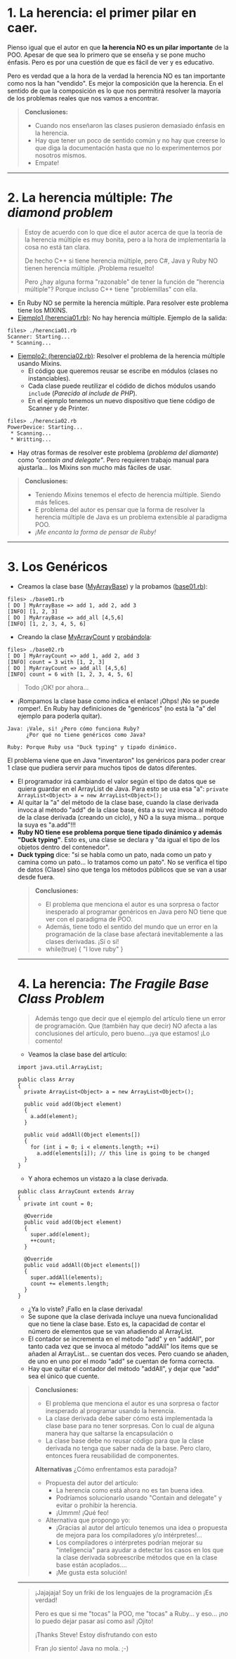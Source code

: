 
# 1. La herencia: el primer pilar en caer.

Pienso igual que el autor en que **la herencia NO es un pilar importante** de la POO. Apesar de que sea lo primero que se enseña y se pone mucho énfasis. Pero es por una cuestión de que es fácil de ver y es educativo.

Pero es verdad que a la hora de la verdad la herencia NO es tan importante como nos la han "vendido". Es mejor la composición que la herencia. En el sentido de que la composición es lo que nos permitirá resolver la mayoría de los problemas reales que nos vamos a encontrar.

> **Conclusiones:**
> * Cuando nos enseñaron las clases pusieron demasiado énfasis en la herencia.
> * Hay que tener un poco de sentido común y no hay que creerse lo que diga la documentación hasta que no lo experimentemos por nosotros mismos.
> * Empate!

---

# 2. La herencia múltiple: _The diamond problem_

> Estoy de acuerdo con lo que dice el autor acerca de que la teoría de la herencia múltiple es muy bonita, pero a la hora de implementarla la cosa no está tan clara.
>
> De hecho C++ si tiene herencia múltiple, pero C#, Java y Ruby NO tienen herencia múltiple. ¡Problema resuelto!
>
> Pero ¿hay alguna forma "razonable" de tener la función de "herencia múltiple"? Porque incluso C++ tiene "problemillas" con ella.

* En Ruby NO se permite la herencia múltiple. Para resolver este problema tiene los MIXINS.
* [Ejemplo1 (herencia01.rb)](./files/herencia01.rb): No hay herencia múltiple. Ejemplo de la salida:
```
files> ./herencia01.rb
Scanner: Starting...
 * Scanning...
```

* [Ejemplo2: (herencia02.rb)](./files/herencia02.rb): Resolver el problema de la herencia múltiple usando Mixins.
    * El código que queremos reusar se escribe en módulos (clases no instanciables).
    * Cada clase puede reutilizar el códido de dichos módulos usando `include` (_Parecido al include de PHP_).
    * En el ejemplo tenemos un nuevo dispositivo que tiene código de Scanner y de Printer.
```
files> ./herencia02.rb
PowerDevice: Starting...
 * Scanning...
 * Writting...
```

* Hay otras formas de resolver este problema (_problema del diamante_) como  _"contain and delegate"_. Pero requieren trabajo manual para ajustarla... los Mixins son mucho más fáciles de usar.

> **Conclusiones:**
> * Teniendo _Mixins_ tenemos el efecto de herencia múltiple. Siendo más felices.
> * E problema del autor es pensar que la forma de resolver la herencia múltiple de Java es un problema extensible al paradigma POO.
> * _¡Me encanta la forma de pensar de Ruby!_

---

# 3. Los Genéricos

* Creamos la clase base ([MyArrayBase](./files/my-array-base.rb)) y la probamos ([base01.rb](./files/base01.rb)):
```
files> ./base01.rb
[ DO ] MyArrayBase => add 1, add 2, add 3
[INFO] [1, 2, 3]
[ DO ] MyArrayBase => add_all [4,5,6]
[INFO] [1, 2, 3, 4, 5, 6]
```
* Creando la clase [MyArrayCount](./files/my-array-count.rb) y [probándola](./files/base02.rb):
```
files> ./base02.rb
[ DO ] MyArrayCount => add 1, add 2, add 3
[INFO] count = 3 with [1, 2, 3]
[ DO ] MyArrayCount => add_all [4,5,6]
[INFO] count = 6 with [1, 2, 3, 4, 5, 6]
```

> Todo ¡OK! por ahora...

* ¡Rompamos la clase base como indica el enlace! ¡Ohps! ¡No se puede romper!. En Ruby hay definiciones de "genéricos" (no está la "a" del ejemplo para poderla quitar).

```
Java: ¡Vale, si! ¿Pero cómo funciona Ruby?
      ¿Por qué no tiene genéricos como Java?

Ruby: Porque Ruby usa "Duck typing" y tipado dinámico.
```

El problema viene que en Java "inventaron" los genéricos para poder crear 1 clase que pudiera servir para muchos tipos de datos diferentes.
* El programador irá cambiando el valor <Object> según el tipo de datos
que se quiera guardar en el ArrayList de Java. Para esto se usa esa "a": `private ArrayList<Object> a = new ArrayList<Object>();`
* Al quitar la "a" del método de la clase base, cuando la clase derivada invoca al método "add" de la clase base, ésta a su vez invoca al método de la clase derivada (creando un ciclo), y NO a la suya misma... porque la suya es "a.add"!!!
* **Ruby NO tiene ese problema porque tiene tipado dinámico y además "Duck typing"**. Esto es, una clase se declara y "da igual el tipo de los objetos dentro del contenedor".
* **Duck typing** dice: "si se habla como un pato, nada como un pato y camina como un pato... lo tratamos como un pato". No se verifica el tipo de datos (Clase) sino que tenga los métodos públicos que se van a usar desde fuera.

> **Conclusiones:**
> * El problema que menciona el autor es una sorpresa o factor inesperado al programar genéricos en Java pero NO tiene que ver con el paradigma de POO.
> * Además, tiene todo el sentido del mundo que un error en la programación de la clase base afectará inevitablemente a las clases derivadas. ¡Sí o sí!
> * while(true) { "I love ruby" }

---

# 4. La herencia: _The Fragile Base Class Problem_

> Además tengo que decir que el ejemplo del artículo tiene un error de programación. Que (también hay que decir) NO afecta a las conclusiones del artículo, pero bueno...¡ya que estamos! ¡Lo comento!

* Veamos la clase base del artículo:

```
import java.util.ArrayList;

public class Array
{
  private ArrayList<Object> a = new ArrayList<Object>();

  public void add(Object element)
  {
    a.add(element);
  }

  public void addAll(Object elements[])
  {
    for (int i = 0; i < elements.length; ++i)
      a.add(elements[i]); // this line is going to be changed
  }
}
```

* Y ahora echemos un vistazo a la clase derivada.

```
public class ArrayCount extends Array
{
  private int count = 0;

  @Override
  public void add(Object element)
  {
    super.add(element);
    ++count;
  }

  @Override
  public void addAll(Object elements[])
  {
    super.addAll(elements);
    count += elements.length;
  }
}
```

* ¿Ya lo viste? ¡Fallo en la clase derivada!
* Se supone que la clase derivada incluye una nueva funcionalidad que no tiene la clase base. Esto es, la capacidad de contar el número de elementos que se van añadiendo al ArrayList.
* El contador se incrementa en el método "add" y en "addAll", por tanto cada vez que se invoca al método "addAll" los items que se añaden al ArrayList... se cuentan dos veces. Pero cuando se añaden, de uno en uno por el modo "add" se cuentan de forma correcta.
* Hay que quitar el contador del método "addAll", y dejar que "add" sea el único que cuente.

> **Conclusiones:**
> * El problema que menciona el autor es una sorpresa o factor inesperado al programar usando la herencia.
> * La clase derivada debe saber cómo está implementada la clase base para no tener sorpresas. Con lo cual de alguna manera hay que saltarse la encapsulación o
> * La clase base debe no reusar código para que la clase derivada no tenga que saber nada de la base. Pero claro, entonces fuera reusabilidad de componentes.
>
> **Alternativas** ¿Cómo enfrentamos esta paradoja?
> * Propuesta del autor del artículo:
>     * La herencia como está ahora no es tan buena idea.
>     * Podríamos solucionarlo usando "Contain and delegate" y evitar o prohibir la herencia.
>     * ¡Ummm! ¡Qué feo!
> * Alternativa que propongo yo:
>     * ¡Gracias al autor del artículo tenemos una idea o propuesta de mejora para los compiladores y/o intérpretes!...
>     * Los compiladores o intérpretes podrían mejorar su "inteligencia" para ayudar a detectar los casos en los que la clase derivada sobreescribe métodos que en la clase base están acoplados....
>     * ¡Me gusta esta solución!

---

> ¡Jajajaja! Soy un friki de los lenguajes de la programación ¡Es verdad!
>
> Pero es que si me "tocas" la POO, me "tocas" a Ruby... y eso... ¡no lo puedo dejar pasar así como así! ¡Ojito!
>
> ¡Thanks Steve! Estoy disfrutando con esto
>
> Fran ¡lo siento! Java no mola. ;-)
